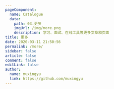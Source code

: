 ```yaml
---
pageComponent:
  name: Catalogue
  data:
    path: 03.更多
    imgUrl: /img/more.png
    description: 学习、面试、在线工具等更多文章和页面
title: 更多
date: 2020-03-11 21:50:56
permalink: /more/
sidebar: false
article: false
comment: false
editLink: false
author:
  name: muxingyu
  link: https://github.com/muxingyu
---
```

